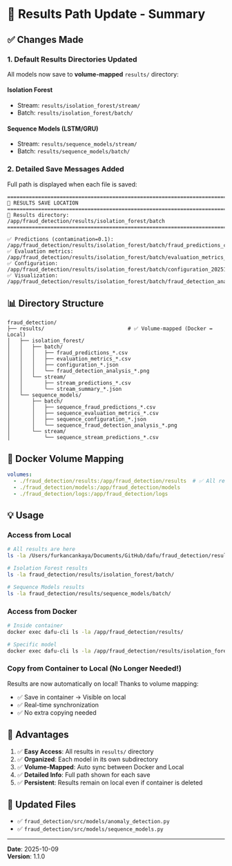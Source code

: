 # 📁 Results Path Update - Summary

## ✅ Changes Made

### 1. **Default Results Directories Updated**

All models now save to **volume-mapped** `results/` directory:

#### **Isolation Forest**
- Stream: `results/isolation_forest/stream/`
- Batch: `results/isolation_forest/batch/`

#### **Sequence Models (LSTM/GRU)**
- Stream: `results/sequence_models/stream/`
- Batch: `results/sequence_models/batch/`

### 2. **Detailed Save Messages Added**

Full path is displayed when each file is saved:

```
================================================================================
📁 RESULTS SAVE LOCATION
================================================================================
💾 Results directory: /app/fraud_detection/results/isolation_forest/batch
================================================================================

✅ Predictions (contamination=0.1): /app/fraud_detection/results/isolation_forest/batch/fraud_predictions_contamination_0.1_20251009_143025.csv
✅ Evaluation metrics: /app/fraud_detection/results/isolation_forest/batch/evaluation_metrics_20251009_143025.csv
✅ Configuration: /app/fraud_detection/results/isolation_forest/batch/configuration_20251009_143025.json
✅ Visualization: /app/fraud_detection/results/isolation_forest/batch/fraud_detection_analysis_20251009_143025.png
```

## 📊 Directory Structure

```
fraud_detection/
├── results/                           # ✅ Volume-mapped (Docker ↔ Local)
│   ├── isolation_forest/
│   │   ├── batch/
│   │   │   ├── fraud_predictions_*.csv
│   │   │   ├── evaluation_metrics_*.csv
│   │   │   ├── configuration_*.json
│   │   │   └── fraud_detection_analysis_*.png
│   │   └── stream/
│   │       ├── stream_predictions_*.csv
│   │       └── stream_summary_*.json
│   └── sequence_models/
│       ├── batch/
│       │   ├── sequence_fraud_predictions_*.csv
│       │   ├── sequence_evaluation_metrics_*.csv
│       │   ├── sequence_configuration_*.json
│       │   └── sequence_fraud_detection_analysis_*.png
│       └── stream/
│           └── sequence_stream_predictions_*.csv
```

## 🔄 Docker Volume Mapping

```yaml
volumes:
  - ./fraud_detection/results:/app/fraud_detection/results  # ✅ All results here
  - ./fraud_detection/models:/app/fraud_detection/models
  - ./fraud_detection/logs:/app/fraud_detection/logs
```

## 💡 Usage

### **Access from Local**

```bash
# All results are here
ls -la /Users/furkancankaya/Documents/GitHub/dafu/fraud_detection/results/

# Isolation Forest results
ls -la fraud_detection/results/isolation_forest/batch/

# Sequence Models results
ls -la fraud_detection/results/sequence_models/batch/
```

### **Access from Docker**

```bash
# Inside container
docker exec dafu-cli ls -la /app/fraud_detection/results/

# Specific model
docker exec dafu-cli ls -la /app/fraud_detection/results/isolation_forest/batch/
```

### **Copy from Container to Local** (No Longer Needed!)

Results are now automatically on local! Thanks to volume mapping:
- ✅ Save in container → Visible on local
- ✅ Real-time synchronization
- ✅ No extra copying needed

## 🎯 Advantages

1. ✅ **Easy Access**: All results in `results/` directory
2. ✅ **Organized**: Each model in its own subdirectory
3. ✅ **Volume-Mapped**: Auto sync between Docker and Local
4. ✅ **Detailed Info**: Full path shown for each save
5. ✅ **Persistent**: Results remain on local even if container is deleted

## 📝 Updated Files

- ✅ `fraud_detection/src/models/anomaly_detection.py`
- ✅ `fraud_detection/src/models/sequence_models.py`

---

**Date**: 2025-10-09  
**Version**: 1.1.0
